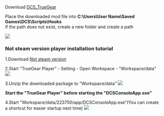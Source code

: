Download [DCS_TrueGear](https://github.com/vr-commiter/DCSWorld/releases/download/v0.1.0-beta/DCS_TrueGear.lua)

Place the downloaded mod file into  **C:\Users\User Name\Saved Games\DCS\Scripts\Hooks**  
If the path does not exist, create a new folder and create a path

![](https://truegear.s3.bitiful.net/DCS/img2.png)

### Not steam version player installation tutorial

1.Download [Not steam version](https://github.com/vr-commiter/DCSWorld/releases/download/Not-Steam/223750.rar)

2.Start "TrueGear Player" - Setting - Open Workspace - "Workspace/data"
![](https://truegear.s3.bitiful.net/DCSWorld%2Fimg1.gif)

3.Unzip the downloaded package to "Workspace/data"
![](https://truegear.s3.bitiful.net/DCSWorld%2Fimg2.gif)

**Start the "TrueGear Player" before starting the "DCSConsoleApp.exe"**

4.Start "Workspace/data/223750/app/DCSConsoleApp.exe"(You can create a shortcut for easier startup next time)
![](https://truegear.s3.bitiful.net/DCSWorld%2Fimg3.gif)
